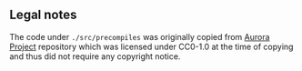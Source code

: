 ## Legal notes

The code under `./src/precompiles` was originally copied from [Aurora Project][ap] repository which
was licensed under CC0-1.0 at the time of copying and thus did not require any copyright notice.

[ap]: https://github.com/aurora-is-near/aurora-engine
